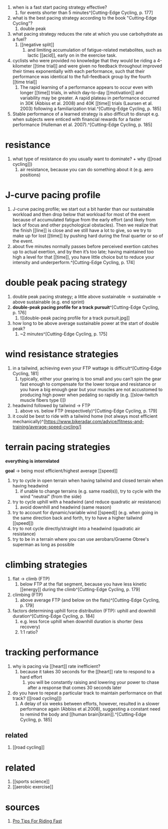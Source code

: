1. when is a fast start pacing strategy effective?
	1. for events shorter than 5 minutes^[Cutting-Edge Cycling, p. 177]
2. what is the best pacing strategy according to the book "Cutting-Edge Cycling"?
	1. double peak
3. what pacing strategy reduces the rate at which you use carbohydrate as a fuel?
	1. [[negative split]]
		1. and limiting accumulation of fatigue-related metabolites, such as lactic [[acid]], early on in the exercise task.
5. cyclists who were provided no knowledge that they would be riding a 4-kilometer [[time trial]] and were given no feedback throughout improved their times exponentially with each performance, such that their performance was identical to the full-feedback group by the fourth [[time trial]]
	1. The rapid learning of a performance appears to occur even with longer [[time]] trials, in which day-to-day [[motivation]] and variability may be greater. A rapid plateau in performance occurred in 30K (Abbiss et al. 2008) and 40K [[time]] trials (Laursen et al. 2003) following a familiarization trial.^[Cutting-Edge Cycling, p. 185]
6. Stable performance of a learned strategy is also difficult to disrupt e.g. when subjects were enticed with financial rewards for a faster performance (Hulleman et al. 2007).^[Cutting-Edge Cycling, p. 185]

# resistance
1. what type of resistance do you usually want to dominate? + why ([[road cycling]])
	1. air resistance, because you can do something about it (e.g. aero positions)

# J-curve pacing profile
1. J-curve pacing profile; we start out a bit harder than our sustainable workload and then drop below that workload for most of the event because of accumulated fatigue from the early effort (and likely from lack of focus and other psychological obstacles). Then we realize that the finish [[line]] is close and we still have a lot to give, so we try to make up for lost [[time]] by pushing hard during the final quarter or so of the event.
2. about five minutes normally passes before perceived exertion catches up to actual exertion, and by then it’s too late; having maintained too high a level for that [[time]], you have little choice but to reduce your intensity and underperform.^[Cutting-Edge Cycling, p. 174]

# double peak pacing strategy
1. double peak pacing strategy; a little above sustainable → sustainable → above sustainable (e.g. end sprint)
2. **double-peak pacing profile for a track pursuit**^[Cutting-Edge Cycling, p. 176]
	1. ![[double-peak pacing profile for a track pursuit.jpg]]
3. how long to be above average sustainable power at the start of double peak?
	1. ~2 minutes^[Cutting-Edge Cycling, p. 175]

# wind resistance strategies
1. in a tailwind, achieving even your FTP wattage is difficult^[Cutting-Edge Cycling, 181]
	1. typically, either your gearing is too small and you can’t spin the gear fast enough to compensate for the lower torque and resistance or you have a big enough gear but your muscles are not accustomed to producing high power when pedaling so rapidly (e.g. [[slow-twitch muscle fibers type I]])
2. headwind followed by tailwind → FTP
	1. above vs. below FTP (respectively)^[Cutting-Edge Cycling, p. 179]
3. it could be best to ride with a tailwind home (not always most efficient mechanically)^[https://www.bikeradar.com/advice/fitness-and-training/average-speed-cycling/]

# terrain pacing strategies
**everything is interrelated**

**goal** → being most efficient/highest average [[speed]]
1. try to cycle in open terrain when having tailwind and closed terrain when having headwind
	1. if unable to change terrains (e.g. same road(s)), try to cycle with the wind "neutral" (from the side)
2. try to cycle uphill with a headwind (and reduce quadratic air resistance)
	1. avoid downhill and headwind (same reason)
3. try to account for dynamic/variable wind [[speed]] (e.g. when going in the same direction back and forth, try to have a higher tailwind [[speed]])
4. try to not cycle directly/straight into a headwind (quadratic air resistance)
5. try to be in a terrain where you can use aerobars/Graeme Obree's superman as long as possible

# climbing strategies
1. flat → climb (FTP)
	1. below FTP at the flat segment, because you have less kinetic [[energy]] during the climb^[Cutting-Edge Cycling, p. 179]
2. climbing (FTP)
	1. above average FTP (and below on the flats)^[Cutting-Edge Cycling, p. 179]
3. factors determining uphill force distribution (FTP): uphill and downhill duration^[Cutting-Edge Cycling, p. 184]
	1. e.g. less force uphill when downhill duration is shorter (less recovery)
	2. 1:1 ratio?

# tracking performance
1. why is pacing via [[heart]] rate inefficient?
	1. because it takes 30 seconds for the [[heart]] rate to respond to a hard effort
		1. you will be constantly raising and lowering your power to chase after a response that comes 30 seconds later
2. do you have to repeat a particular track to maintain performance on that track? ([[road cycling]])
	1. A delay of six weeks between efforts, however, resulted in a slower performance again (Abbiss et al.2008), suggesting a constant need to remind the body and [[human brain|brain]].^[Cutting-Edge Cycling, p. 185]

## related
1. [[road cycling]]

# related
1. [[sports science]]
2. [[aerobic exercise]]

# sources
1. [Pro Tips For Riding Fast](https://youtu.be/7F3iq9v_t0E)